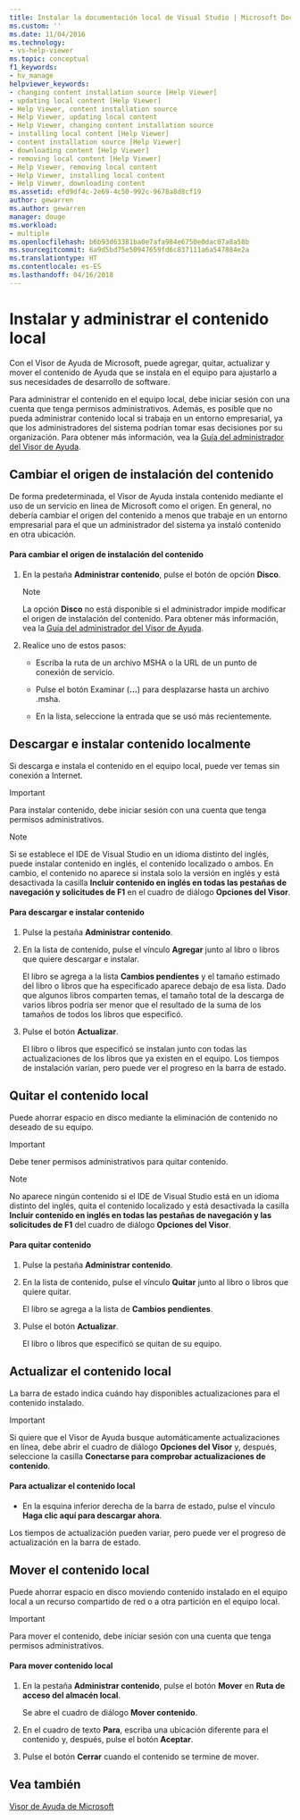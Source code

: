 ```yaml
---
title: Instalar la documentación local de Visual Studio | Microsoft Docs
ms.custom: ''
ms.date: 11/04/2016
ms.technology:
- vs-help-viewer
ms.topic: conceptual
f1_keywords:
- hv_manage
helpviewer_keywords:
- changing content installation source [Help Viewer]
- updating local content [Help Viewer]
- Help Viewer, content installation source
- Help Viewer, updating local content
- Help Viewer, changing content installation source
- installing local content [Help Viewer]
- content installation source [Help Viewer]
- downloading content [Help Viewer]
- removing local content [Help Viewer]
- Help Viewer, removing local content
- Help Viewer, installing local content
- Help Viewer, downloading content
ms.assetid: efd9df4c-2e69-4c50-992c-9678a8d8cf19
author: gewarren
ms.author: gewarren
manager: douge
ms.workload:
- multiple
ms.openlocfilehash: b6b93d63381ba0e7afa984e6750e0dac07a8a58b
ms.sourcegitcommit: 6a9d5bd75e50947659fd6c837111a6a547884e2a
ms.translationtype: HT
ms.contentlocale: es-ES
ms.lasthandoff: 04/16/2018
---
```

# <a name="install-and-manage-local-content"></a>Instalar y administrar el contenido local
Con el Visor de Ayuda de Microsoft, puede agregar, quitar, actualizar y mover el contenido de Ayuda que se instala en el equipo para ajustarlo a sus necesidades de desarrollo de software.  
  
Para administrar el contenido en el equipo local, debe iniciar sesión con una cuenta que tenga permisos administrativos. Además, es posible que no pueda administrar contenido local si trabaja en un entorno empresarial, ya que los administradores del sistema podrían tomar esas decisiones por su organización. Para obtener más información, vea la [Guía del administrador del Visor de Ayuda](../ide/help-viewer-administrator-guide.md).  
  
## <a name="changing-the-content-installation-source"></a>Cambiar el origen de instalación del contenido  
De forma predeterminada, el Visor de Ayuda instala contenido mediante el uso de un servicio en línea de Microsoft como el origen. En general, no debería cambiar el origen del contenido a menos que trabaje en un entorno empresarial para el que un administrador del sistema ya instaló contenido en otra ubicación.  
  
#### <a name="to-change-the-content-installation-source"></a>Para cambiar el origen de instalación del contenido  
  
1.  En la pestaña **Administrar contenido**, pulse el botón de opción **Disco**.  
  
    > [!NOTE]
    >  La opción **Disco** no está disponible si el administrador impide modificar el origen de instalación del contenido. Para obtener más información, vea la [Guía del administrador del Visor de Ayuda](../ide/help-viewer-administrator-guide.md).  
  
2.  Realice uno de estos pasos:  
  
    -   Escriba la ruta de un archivo MSHA o la URL de un punto de conexión de servicio.  
  
    -   Pulse el botón Examinar (**...**) para desplazarse hasta un archivo .msha.  
  
    -   En la lista, seleccione la entrada que se usó más recientemente.  
  
## <a name="download-and-install-content-locally"></a>Descargar e instalar contenido localmente  
Si descarga e instala el contenido en el equipo local, puede ver temas sin conexión a Internet.  
  
> [!IMPORTANT]
> Para instalar contenido, debe iniciar sesión con una cuenta que tenga permisos administrativos.  
  
> [!NOTE]
> Si se establece el IDE de Visual Studio en un idioma distinto del inglés, puede instalar contenido en inglés, el contenido localizado o ambos. En cambio, el contenido no aparece si instala solo la versión en inglés y está desactivada la casilla **Incluir contenido en inglés en todas las pestañas de navegación y solicitudes de F1** en el cuadro de diálogo **Opciones del Visor**.  
  
#### <a name="to-download-and-install-content"></a>Para descargar e instalar contenido  
  
1.  Pulse la pestaña **Administrar contenido**.  
  
2.  En la lista de contenido, pulse el vínculo **Agregar** junto al libro o libros que quiere descargar e instalar.  
  
     El libro se agrega a la lista **Cambios pendientes** y el tamaño estimado del libro o libros que ha especificado aparece debajo de esa lista. Dado que algunos libros comparten temas, el tamaño total de la descarga de varios libros podría ser menor que el resultado de la suma de los tamaños de todos los libros que especificó.  
  
3.  Pulse el botón **Actualizar**.  
  
     El libro o libros que especificó se instalan junto con todas las actualizaciones de los libros que ya existen en el equipo. Los tiempos de instalación varían, pero puede ver el progreso en la barra de estado.  
  
## <a name="removing-local-content"></a>Quitar el contenido local  
Puede ahorrar espacio en disco mediante la eliminación de contenido no deseado de su equipo.  
  
> [!IMPORTANT]
> Debe tener permisos administrativos para quitar contenido.  
  
> [!NOTE]
> No aparece ningún contenido si el IDE de Visual Studio está en un idioma distinto del inglés, quita el contenido localizado y está desactivada la casilla **Incluir contenido en inglés en todas las pestañas de navegación y las solicitudes de F1** del cuadro de diálogo **Opciones del Visor**.  
  
#### <a name="to-remove-content"></a>Para quitar contenido  
  
1.  Pulse la pestaña **Administrar contenido**.  
  
2.  En la lista de contenido, pulse el vínculo **Quitar** junto al libro o libros que quiere quitar.  
  
     El libro se agrega a la lista de **Cambios pendientes**.  
  
3.  Pulse el botón **Actualizar**.  
  
     El libro o libros que especificó se quitan de su equipo.  
  
## <a name="updating-local-content"></a>Actualizar el contenido local  
 La barra de estado indica cuándo hay disponibles actualizaciones para el contenido instalado.  
  
> [!IMPORTANT]
>  Si quiere que el Visor de Ayuda busque automáticamente actualizaciones en línea, debe abrir el cuadro de diálogo **Opciones del Visor** y, después, seleccione la casilla **Conectarse para comprobar actualizaciones de contenido**.  
  
#### <a name="to-update-local-content"></a>Para actualizar el contenido local  
  
-   En la esquina inferior derecha de la barra de estado, pulse el vínculo **Haga clic aquí para descargar ahora**.  
  
 Los tiempos de actualización pueden variar, pero puede ver el progreso de actualización en la barra de estado.  
  
## <a name="moving-local-content"></a>Mover el contenido local  
 Puede ahorrar espacio en disco moviendo contenido instalado en el equipo local a un recurso compartido de red o a otra partición en el equipo local.  
  
> [!IMPORTANT]
>  Para mover el contenido, debe iniciar sesión con una cuenta que tenga permisos administrativos.  
  
#### <a name="to-move-local-content"></a>Para mover contenido local  
  
1.  En la pestaña **Administrar contenido**, pulse el botón **Mover** en **Ruta de acceso del almacén local**.  
  
     Se abre el cuadro de diálogo **Mover contenido**.  
  
2.  En el cuadro de texto **Para**, escriba una ubicación diferente para el contenido y, después, pulse el botón **Aceptar**.  
  
3.  Pulse el botón **Cerrar** cuando el contenido se termine de mover.  
  
## <a name="see-also"></a>Vea también  
[Visor de Ayuda de Microsoft](../ide/microsoft-help-viewer.md)
